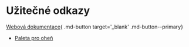 # Užitečné odkazy

[Webová dokumentace](https://roboticsbrno.github.io/Logic_library/){ .md-button target='_blank' .md-button--primary}

- [Paleta pro oheň](https://gist.github.com/yaqwsx/4962c4a26ab45ccbc45963ed8f86a8be)
